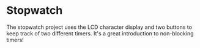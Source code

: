 # Stopwatch

The stopwatch project uses the LCD character display and two buttons to keep track of two different timers. It's a great introduction to non-blocking timers!